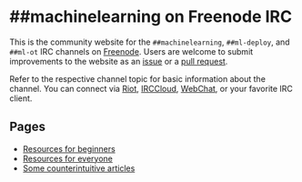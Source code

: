# ##machinelearning on Freenode IRC
This is the community website for the `##machinelearning`, `##ml-deploy`, and `##ml-ot` IRC channels on [Freenode](https://freenode.net/). Users are welcome to submit improvements to the website as an [issue](https://github.com/freenode-machinelearning/freenode-machinelearning.github.io/issues) or a [pull request](https://github.com/freenode-machinelearning/freenode-machinelearning.github.io/pulls).

Refer to the respective channel topic for basic information about the channel. You can connect via [Riot](https://riot.im/app/#/room/#freenode_##machinelearning:matrix.org), [IRCCloud](https://www.irccloud.com/irc/freenode/channel/%23%23machinelearning), [WebChat](https://webchat.freenode.net/?channels=%23%23machinelearning), or your favorite IRC client. <!--Using a Matrix client is not encouraged due to numerous technical problems with the Matrix-Freenode bridge.-->

## Pages
* [Resources for beginners](Resources/Beginner.md)
* [Resources for everyone](Resources/Main.md)
* [Some counterintuitive articles](Resources/ArticlesCounterintuitive.md)
<!--* [Introductory articles](Resources/ArticlesIntroductory.md) - introductory scholarly articles-->
<!-- * [Articles](Resources/Articles.md) - select educational articles including reviews -->

<!-- Backups of channel Topic:
2018-12-22:
Machine Learning | https://j.mp/ml-site | Rules: REGISTER NICK AND IDENTIFY WITH NICKSERV. No small talk. Technical talk only. No public logging. No changing nick. Offtopic chat only in ##ml-ot and deployment chat in ##ml-deploy | Related: ##AGI ##it-group #keras ##nlp #pydata #pytorch #scikit-learn ##statistics #tensorflow

Pre-repo:
Machine Learning | No small talk. Offtopic chat only in ##ml-ot | Software: http://mloss.org http://j.mp/ML-sw http://j.mp/DL-sw http://jmlr.org/mloss | Video: http://j.mp/SU-ML-YT http://j.mp/ML-videos | Q&A: http://j.mp/StEx-stats http://j.mp/StEx-DSci | Forum: http://j.mp/redditML | Paper: http://j.mp/arxivML | See: #ai ##AGI ##nlp #nupic #pydata #scikit-learn ##statistics #tensorflow
-->
